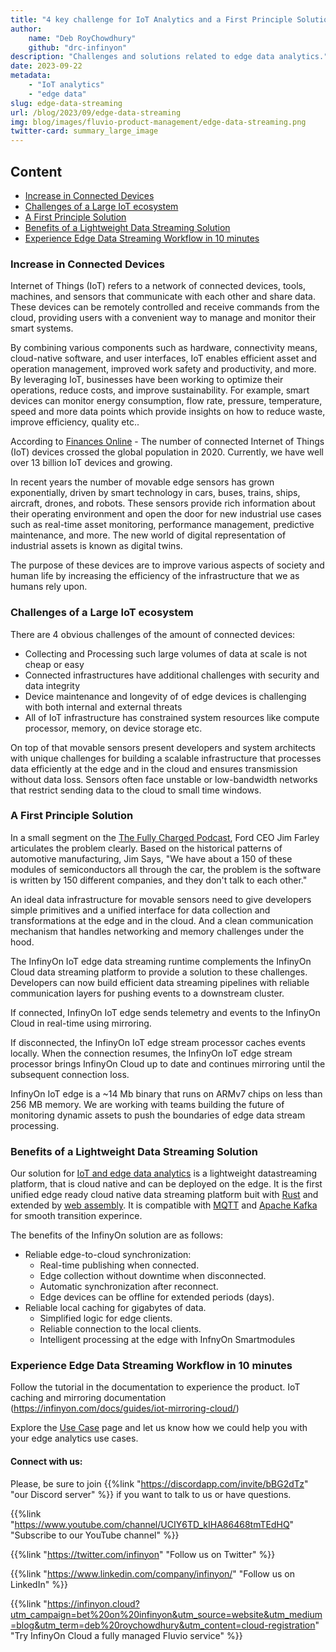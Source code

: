 ```yaml
---
title: "4 key challenge for IoT Analytics and a First Principle Solution"
author:
    name: "Deb RoyChowdhury"
    github: "drc-infinyon"
description: "Challenges and solutions related to edge data analytics."
date: 2023-09-22
metadata: 
    - "IoT analytics"
    - "edge data"
slug: edge-data-streaming
url: /blog/2023/09/edge-data-streaming
img: blog/images/fluvio-product-management/edge-data-streaming.png
twitter-card: summary_large_image
---
```


## Content
* [Increase in Connected Devices](#increase-in-connected-devices)
* [Challenges of a Large IoT ecosystem](#challenges-of-a-large-iot-ecosystem)
* [A First Principle Solution](#a-first-principle-solution)
* [Benefits of a Lightweight Data Streaming Solution](#benefits-of-a-lightweight-data-streaming-solution)
* [Experience Edge Data Streaming Workflow in 10 minutes](#experience-edge-data-streaming-workflow-in-10-minutes)


### Increase in Connected Devices

Internet of Things (IoT) refers to a network of connected devices, tools, machines, and sensors that communicate with each other and share data. These devices can be remotely controlled and receive commands from the cloud, providing users with a convenient way to manage and monitor their smart systems.

By combining various components such as hardware, connectivity means, cloud-native software, and user interfaces, IoT enables efficient asset and operation management, improved work safety and productivity, and more. By leveraging IoT, businesses have been working to optimize their operations, reduce costs, and improve sustainability. For example, smart devices can monitor energy consumption, flow rate, pressure, temperature, speed and more data points which provide insights on how to reduce waste, improve efficiency, quality etc..

According to [Finances Online](https://financesonline.com/number-of-internet-of-things-connected-devices/) - The number of connected Internet of Things (IoT) devices crossed the global population in 2020. Currently, we have well over 13 billion IoT devices and growing.

In recent years the number of movable edge sensors has grown exponentially, driven by smart technology in cars, buses, trains, ships, aircraft, drones, and robots. These sensors provide rich information about their operating environment and open the door for new industrial use cases such as real-time asset monitoring, performance management, predictive maintenance, and more. The new world of digital representation of industrial assets is known as digital twins.

The purpose of these devices are to improve various aspects of society and human life by increasing the efficiency of the infrastructure that we as humans rely upon.

### Challenges of a Large IoT ecosystem

There are 4 obvious challenges of the amount of connected devices:
- Collecting and Processing such large volumes of data at scale is not cheap or easy
- Connected infrastructures have additional challenges with security and data integrity
- Device maintenance and longevity of of edge devices is challenging with both internal and external threats
- All of IoT infrastructure has constrained system resources like compute processor, memory, on device storage etc. 

On top of that movable sensors present developers and system architects with unique challenges for building a scalable infrastructure that processes data efficiently at the edge and in the cloud and ensures transmission without data loss. Sensors often face unstable or low-bandwidth networks that restrict sending data to the cloud to small time windows.

### A First Principle Solution

In a small segment on the [The Fully Charged Podcast](https://youtu.be/8IhSWsQlaG8?feature=shared&t=1476), Ford CEO Jim Farley articulates the problem clearly. Based on the historical patterns of automotive manufacturing, Jim Says, "We have about a 150 of these modules of semiconductors all through the car, the problem is the software is written by 150 different companies, and they don't talk to each other."

An ideal data infrastructure for movable sensors need to give developers simple primitives and a unified interface for data collection and transformations at the edge and in the cloud. And a clean communication mechanism that handles networking and memory challenges under the hood.

The InfinyOn IoT edge data streaming runtime complements the InfinyOn Cloud data streaming platform to provide a solution to these challenges. Developers can now build efficient data streaming pipelines with reliable communication layers for pushing events to a downstream cluster.

If connected, InfinyOn IoT edge sends telemetry and events to the InfinyOn Cloud in real-time using mirroring.

If disconnected, the InfinyOn IoT edge stream processor caches events locally. When the connection resumes, the InfinyOn IoT edge stream processor brings InfinyOn Cloud up to date and continues mirroring until the subsequent connection loss.

InfinyOn IoT edge is a ~14 Mb binary that runs on ARMv7 chips on less than 256 MB memory. We are working with teams building the future of monitoring dynamic assets to push the boundaries of edge data stream processing.

### Benefits of a Lightweight Data Streaming Solution

Our solution for [IoT and edge data analytics](https://infinyon.com/iot/) is a lightweight datastreaming platform, that is cloud native and can be deployed on the edge. It is the first unified edge ready cloud native data streaming platform buit with [Rust](https://www.rust-lang.org/) and extended by [web assembly](https://webassembly.org/). It is compatible with [MQTT](https://mqtt.org/) and [Apache Kafka](https://kafka.apache.org/) for smooth transition experince.

The benefits of the InfinyOn solution are as follows:
- Reliable edge-to-cloud synchronization:
    - Real-time publishing when connected.
    - Edge collection without downtime when disconnected.
    - Automatic synchronization after reconnect.
    - Edge devices can be offline for extended periods (days).
- Reliable local caching for gigabytes of data.
    - Simplified logic for edge clients.
    - Reliable connection to the local clients.
    - Intelligent processing at the edge with InfnyOn Smartmodules

### Experience Edge Data Streaming Workflow in 10 minutes

Follow the tutorial in the documentation to experience the product. IoT caching and mirroring documentation (https://infinyon.com/docs/guides/iot-mirroring-cloud/)

Explore the [Use Case](https://infinyon.com/iot/) page and let us know how we could help you with your edge analytics use cases.


#### Connect with us:

Please, be sure to join {{%link "https://discordapp.com/invite/bBG2dTz" "our Discord server" %}} if you want to talk to us or have questions.

{{%link "https://www.youtube.com/channel/UCIY6TD_kIHA86468tmTEdHQ" "Subscribe to our YouTube channel" %}}

{{%link "https://twitter.com/infinyon" "Follow us on Twitter" %}}

{{%link "https://www.linkedin.com/company/infinyon/" "Follow us on LinkedIn" %}}

{{%link "https://infinyon.cloud?utm_campaign=bet%20on%20infinyon&utm_source=website&utm_medium=blog&utm_term=deb%20roychowdhury&utm_content=cloud-registration" "Try InfinyOn Cloud a fully managed Fluvio service" %}}